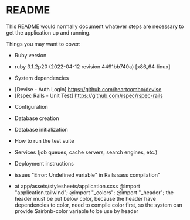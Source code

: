 # README

This README would normally document whatever steps are necessary to get the
application up and running.

Things you may want to cover:

* Ruby version
- ruby 3.1.2p20 (2022-04-12 revision 4491bb740a) [x86_64-linux]

* System dependencies
- [Devise - Auth Login] https://github.com/heartcombo/devise
- [Rspec Rails - Unit Test] https://github.com/rspec/rspec-rails

* Configuration

* Database creation

* Database initialization

* How to run the test suite

* Services (job queues, cache servers, search engines, etc.)

* Deployment instructions

* issues "Error: Undefined variable" in Rails sass compilation"
- at app/assets/stylesheets/application.scss
@import "application.tailwind";
@import "_colors";
@import "_header";
the header must be put below color, because the header have dependencies to color, need to compile color first, so the system can provide $airbnb-color variable to be use by header

